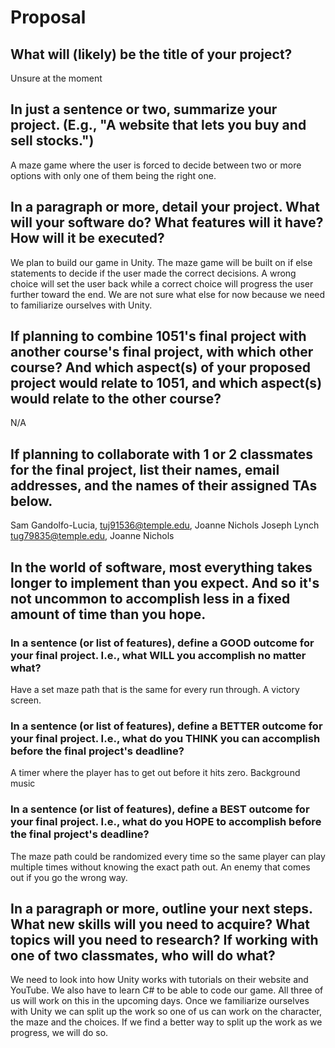 # Proposal

## What will (likely) be the title of your project?

Unsure at the moment

## In just a sentence or two, summarize your project. (E.g., "A website that lets you buy and sell stocks.")

A maze game where the user is forced to decide between two or more options with only one of them being the right one.

## In a paragraph or more, detail your project. What will your software do? What features will it have? How will it be executed?

We plan to build our game in Unity. The maze game will be built on if else statements to decide if the user made the correct decisions. A wrong choice will 
set the user back while a correct choice will progress the user further toward the end. We are not sure what else for now because we need to familiarize
ourselves with Unity.

## If planning to combine 1051's final project with another course's final project, with which other course? And which aspect(s) of your proposed project would relate to 1051, and which aspect(s) would relate to the other course?

N/A

## If planning to collaborate with 1 or 2 classmates for the final project, list their names, email addresses, and the names of their assigned TAs below.

Sam Gandolfo-Lucia, tuj91536@temple.edu, Joanne Nichols
Joseph Lynch tug79835@temple.edu, Joanne Nichols

## In the world of software, most everything takes longer to implement than you expect. And so it's not uncommon to accomplish less in a fixed amount of time than you hope.

### In a sentence (or list of features), define a GOOD outcome for your final project. I.e., what WILL you accomplish no matter what?

Have a set maze path that is the same for every run through. A victory screen.

### In a sentence (or list of features), define a BETTER outcome for your final project. I.e., what do you THINK you can accomplish before the final project's deadline?

A timer where the player has to get out before it hits zero. Background music

### In a sentence (or list of features), define a BEST outcome for your final project. I.e., what do you HOPE to accomplish before the final project's deadline?

The maze path could be randomized every time so the same player can play multiple times without knowing the exact path out. An enemy that comes out if you go the wrong way.

## In a paragraph or more, outline your next steps. What new skills will you need to acquire? What topics will you need to research? If working with one of two classmates, who will do what?

We need to look into how Unity works with tutorials on their website and YouTube. We also have to learn C# to be able to code our game. All three of us will
work on this in the upcoming days. Once we familiarize ourselves with Unity we can split up the work so one of us can work on the character, the maze and the
choices. If we find a better way to split up the work as we progress, we will do so.
